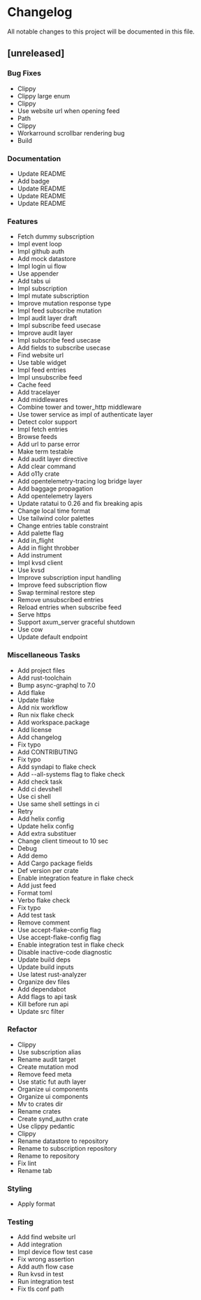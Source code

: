 # Changelog

All notable changes to this project will be documented in this file.

## [unreleased]

### Bug Fixes

- Clippy
- Clippy large enum
- Clippy
- Use website url when opening feed
- Path
- Clippy
- Workarround scrollbar rendering bug
- Build

### Documentation

- Update README
- Add badge
- Update README
- Update README
- Update README

### Features

- Fetch dummy subscription
- Impl event loop
- Impl github auth
- Add mock  datastore
- Impl login ui flow
- Use appender
- Add tabs ui
- Impl subscription
- Impl mutate subscription
- Improve mutation response type
- Impl feed subscribe mutation
- Impl audit layer draft
- Impl subscribe feed usecase
- Improve audit layer
- Impl subscribe feed usecase
- Add fields to subscribe usecase
- Find website url
- Use table widget
- Impl feed entries
- Impl unsubscribe feed
- Cache feed
- Add tracelayer
- Add middlewares
- Combine tower and tower_http middleware
- Use tower service as impl of authenticate layer
- Detect color support
- Impl fetch entries
- Browse feeds
- Add url to parse error
- Make term testable
- Add audit layer directive
- Add clear command
- Add o11y crate
- Add opentelemetry-tracing log bridge layer
- Add baggage propagation
- Add opentelemetry layers
- Update ratatui to 0.26 and fix breaking apis
- Change local time format
- Use tailwind color palettes
- Change entries table constraint
- Add palette flag
- Add in_flight
- Add in flight throbber
- Add instrument
- Impl kvsd client
- Use kvsd
- Improve subscription input handling
- Improve feed subscription flow
- Swap terminal restore step
- Remove unsubscribed entries
- Reload entries when subscribe feed
- Serve https
- Support axum_server graceful shutdown
- Use cow
- Update default endpoint

### Miscellaneous Tasks

- Add project files
- Add rust-toolchain
- Bump async-graphql to 7.0
- Add flake
- Update flake
- Add nix workflow
- Run nix flake check
- Add workspace.package
- Add license
- Add changelog
- Fix typo
- Add CONTRIBUTING
- Fix typo
- Add syndapi to flake check
- Add --all-systems flag to flake check
- Add check task
- Add ci devshell
- Use ci shell
- Use same shell settings in ci
- Retry
- Add helix config
- Update helix config
- Add extra substituer
- Change client timeout to 10 sec
- Debug
- Add demo
- Add Cargo package fields
- Def version per crate
- Enable integration feature in flake check
- Add just feed
- Format toml
- Verbo flake check
- Fix typo
- Add test task
- Remove comment
- Use accept-flake-config flag
- Use accept-flake-config flag
- Enable integration test in flake check
- Disable inactive-code diagnostic
- Update build deps
- Update build inputs
- Use latest rust-analyzer
- Organize dev files
- Add dependabot
- Add flags to api task
- Kill before run api
- Update src filter

### Refactor

- Clippy
- Use subscription alias
- Rename audit target
- Create mutation mod
- Remove feed meta
- Use static fut auth layer
- Organize ui components
- Organize ui components
- Mv to crates dir
- Rename crates
- Create synd_authn crate
- Use clippy pedantic
- Clippy
- Rename datastore to repository
- Rename to subscription repository
- Rename to repository
- Fix lint
- Rename tab

### Styling

- Apply format

### Testing

- Add find website url
- Add integration
- Impl device flow test case
- Fix wrong assertion
- Add auth flow case
- Run kvsd in test
- Run integration test
- Fix tls conf path

<!-- generated by git-cliff -->
